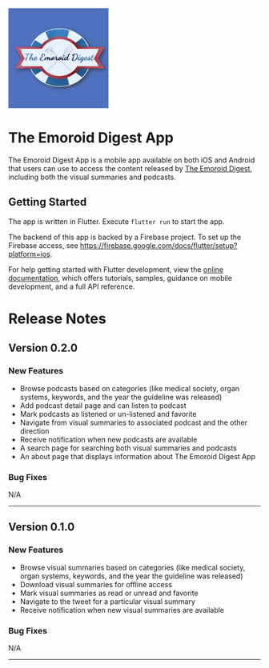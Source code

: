 <img src="assets/logo.jpg" width="200">

# The Emoroid Digest App

The Emoroid Digest App is a mobile app available on both iOS and Android that users can use to access the
content released by [The Emoroid Digest](https://med.emory.edu/departments/medicine/divisions/digestive-diseases/education/emoroid-digest.html), including both the visual summaries and podcasts.

## Getting Started

The app is written in Flutter. Execute `flutter run` to start the app.

The backend of this app is backed by a Firebase project. To set up the Firebase access, see https://firebase.google.com/docs/flutter/setup?platform=ios.

For help getting started with Flutter development, view the
[online documentation](https://docs.flutter.dev/), which offers tutorials,
samples, guidance on mobile development, and a full API reference.

# Release Notes

## Version 0.2.0
### New Features
* Browse podcasts based on categories (like medical society, organ systems, keywords, and the year the guideline was released)
* Add podcast detail page and can listen to podcast
* Mark podcasts as listened or un-listened and favorite
* Navigate from visual summaries to associated podcast and the other direction
* Receive notification when new podcasts are available
* A search page for searching both visual summaries and podcasts
* An about page that displays information about The Emoroid Digest App

### Bug Fixes
N/A

---

## Version 0.1.0
### New Features
* Browse visual summaries based on categories (like medical society, organ systems, keywords, and the year the guideline was released)
* Download visual summaries for offline access
* Mark visual summaries as read or unread and favorite
* Navigate to the tweet for a particular visual summary
* Receive notification when new visual summaries are available

### Bug Fixes
N/A

---



